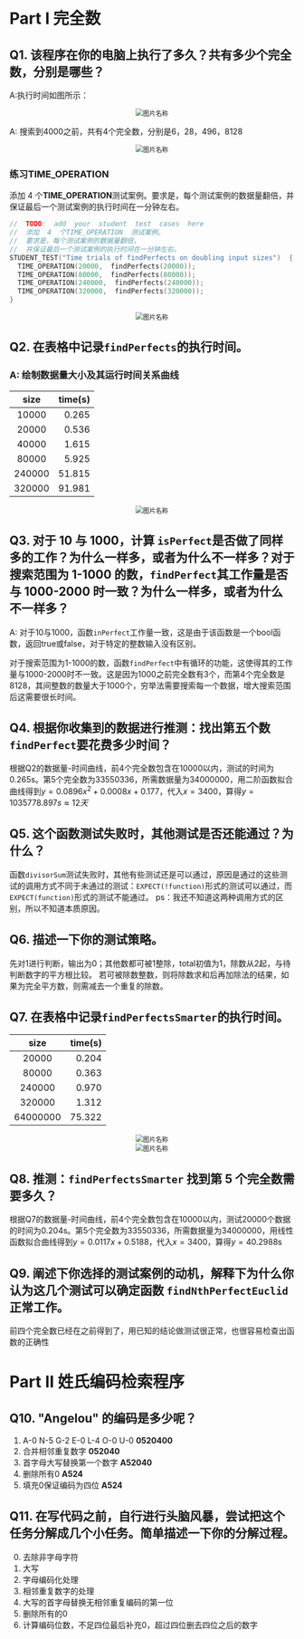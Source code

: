 # Part Ⅰ 完全数

##  Q1. 该程序在你的电脑上执行了多久？共有多少个完全数，分别是哪些？
 A:执行时间如图所示：
<div align="center">
<img src="D:\Desktop\cpp_learning\hw1\assign1\static_media\Q1_1.png" style="zoom:80%" alt="图片名称"/>
</div>

 A: 搜索到4000之前，共有4个完全数，分别是6，28，496，8128
<div align="center">
<img src="D:\Desktop\cpp_learning\hw1\assign1\static_media\Q1_2.png" style="zoom:80%" alt="图片名称"/>
</div>

### 练习TIME_OPERATION
添加 4 个**TIME_OPERATION**测试案例。要求是，每个测试案例的数据量翻倍，并保证最后一个测试案例的执行时间在一分钟左右。
```cpp
//  TODO:  add  your  student  test  cases  here
//  添加  4  个TIME_OPERATION  测试案例。
//  要求是，每个测试案例的数据量翻倍，
//  并保证最后一个测试案例的执行时间在一分钟左右。
STUDENT_TEST("Time trials of findPerfects on doubling input sizes")  {
  TIME_OPERATION(20000,  findPerfects(20000));
  TIME_OPERATION(80000,  findPerfects(80000));
  TIME_OPERATION(240000,  findPerfects(240000));
  TIME_OPERATION(320000,  findPerfects(320000));
}
```
<div align="center">
<img src="D:\Desktop\cpp_learning\hw1\assign1\static_media\Q1_3.png" style="zoom:80%" alt="图片名称"/>
</div>

## **Q2**. 在表格中记录`findPerfects`的执行时间。
### A: 绘制数据量大小及其运行时间关系曲线

|size | time(s) |
|:--: | -------:|
|10000 | 0.265  |
|20000 | 0.536  |
|40000 | 1.615  |
|80000 | 5.925  |
|240000 | 51.815|
|320000 | 91.981|


<div align="center">
<img src="D:\Desktop\cpp_learning\hw1\assign1\static_media\Q2_size-time.jpg" style="zoom:80%" alt="图片名称"/>
</div>

## **Q3**. 对于 10 与 1000，计算 `isPerfect`是否做了同样多的工作？为什么一样多，或者为什么不一样多？对于搜索范围为 1-1000 的数，`findPerfect`其工作量是否与 1000-2000 时一致？为什么一样多，或者为什么不一样多？

 A: 对于10与1000，函数`inPerfect`工作量一致，这是由于该函数是一个bool函数，返回true或false，对于特定的整数输入没有区别。
 
对于搜索范围为1-1000的数，函数`findPerfect`中有循环的功能，这使得其的工作量与1000-2000时不一致。这是因为1000之前完全数有3个，而第4个完全数是8128，其间整数的数量大于1000个，穷举法需要搜索每一个数据，增大搜索范围后这需要很长时间。

## **Q4**. 根据你收集到的数据进行推测：找出第五个数 `findPerfect`要花费多少时间？
根据Q2的数据量-时间曲线，前4个完全数包含在10000以内，测试的时间为0.265s。第5个完全数为33550336，所需数据量为34000000，用二阶函数拟合曲线得到$y=0.0896x^{2}+0.0008x+0.177$，代入$x=3400$，算得$y=1035778.897s\approx12天$


## **Q5**. 这个函数测试失败时，其他测试是否还能通过？为什么？
函数`divisorSum`测试失败时，其他有些测试还是可以通过，原因是通过的这些测试的调用方式不同于未通过的测试：`EXPECT(!function)`形式的测试可以通过，而`EXPECT(function)`形式的测试不能通过。
ps：我还不知道这两种调用方式的区别，所以不知道本质原因。

## **Q6**. 描述一下你的测试策略。
先对1进行判断，输出为0；其他数都可被1整除，total初值为1，除数从2起，与待判断数字的平方根比较。
若可被除数整数，则将除数求和后再加除法的结果，如果为完全平方数，则需减去一个重复的除数。

## **Q7**. 在表格中记录`findPerfectsSmarter`的执行时间。
|size | time(s) |
|:---: | -------:|
|20000 | 0.204 |
|80000 | 0.363 |
|240000 | 0.970 |
|320000 | 1.312 |
|64000000 | 75.322|

<div align="center">
<img src="D:\Desktop\cpp_learning\hw1\assign1\static_media\Q7.png" style="zoom:80%" alt="图片名称"/>
</div>

<div align="center">
<img src="D:\Desktop\cpp_learning\hw1\assign1\static_media\Q7_2.jpg" style="zoom:80%" alt="图片名称"/>
</div>


## **Q8**. 推测：`findPerfectsSmarter` 找到第 5 个完全数需要多久？
根据Q7的数据量-时间曲线，前4个完全数包含在10000以内，测试20000个数据的时间为0.204s。第5个完全数为33550336，所需数据量为34000000，用线性函数拟合曲线得到$y=0.0117x+0.5188$，代入$x=3400$，算得$y=40.2988\mathrm{s}$
## **Q9**. 阐述下你选择的测试案例的动机，解释下为什么你认为这几个测试可以确定函数 `findNthPerfectEuclid` 正常工作。
前四个完全数已经在之前得到了，用已知的结论做测试很正常，也很容易检查出函数的正确性

# Part Ⅱ 姓氏编码检索程序

## **Q10**. "Angelou" 的编码是多少呢？
1. A-0 N-5 G-2 E-0 L-4 O-0 U-0 **0520400**
2. 合并相邻重复数字 **052040**
3. 首字母大写替换第一个数字 **A52040**
4. 删除所有0 **A524**
5. 填充0保证编码为四位 **A524**

## **Q11**. 在写代码之前，自行进行头脑风暴，尝试把这个任务分解成几个小任务。简单描述一下你的分解过程。
0. 去除非字母字符
1. 大写
3. 字母编码化处理
4. 相邻重复数字的处理
5. 大写的首字母替换无相邻重复编码的第一位
6. 删除所有的0
7. 计算编码位数，不足四位最后补充0，超过四位删去四位之后的数字

